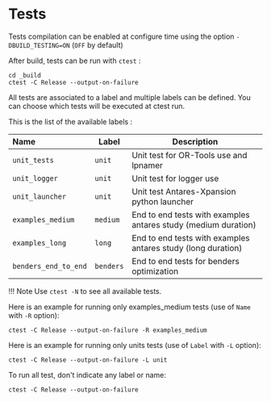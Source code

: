 # Tests

Tests compilation  can be enabled at configure time using the option `-DBUILD_TESTING=ON` (`OFF` by default)

After build, tests can be run with ``ctest`` :

```
cd _build
ctest -C Release --output-on-failure
```

All tests are associated to a label and multiple labels can be defined. You can choose which tests will be executed at ctest run.

This is the list of the available labels :

| Name     | Label |Description |
|:-------|-----|-----|
| `unit_tests`  | `unit`  | Unit test for OR-Tools use and lpnamer|
| `unit_logger`  | `unit`  | Unit test for logger use|
| `unit_launcher`  | `unit`  |Unit test Antares-Xpansion python launcher|
| `examples_medium`  | `medium`  |End to end tests with examples antares study (medium duration)|
| `examples_long`  | `long`  |End to end tests with examples antares study (long duration)|
| `benders_end_to_end`  | `benders`  |End to end tests for benders optimization|

!!! Note
    Use `ctest -N` to see all available tests.

Here is an example for running only examples_medium tests (use of `Name` with `-R` option):

```
ctest -C Release --output-on-failure -R examples_medium
```

Here is an example for running only units tests (use of `Label` with `-L` option):

```
ctest -C Release --output-on-failure -L unit
```

To run all test, don't indicate any label or name:

```
ctest -C Release --output-on-failure
```
